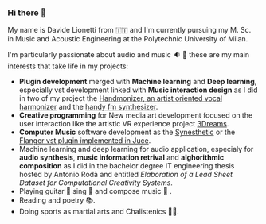 ### Hi there 👋

My name is Davide Lionetti from :it: and I'm currently pursuing my M. Sc. in Music and Acoustic Engineering at the Polytechnic University of Milan. 

I'm particularly passionate about audio and music :sound: :musical_note: these are my main interests that take life in my projects:

- **Plugin development** merged with **Machine learning** and **Deep learning**, especially vst development linked with **Music interaction design** as I did in two of my project the [Handmonizer, an artist oriented vocal harmonizer](https://github.com/EllDy96/Handmonizer) and the [handy fm synthesizer](https://github.com/EllDy96/ComputerMusicProjects/tree/Homework3).
- **Creative programming** for New media art development focused on the user interaction like the artistic VR experience project [3Dreams](https://github.com/EllDy96/3Dreams).
- **Computer Music** software development as the [Synesthetic](https://github.com/EllDy96/Synesthetic) or the [Flanger vst plugin implemented in Juce](https://github.com/EllDy96/ComputerMusicProjects/tree/Homework2).
- Machine learning and deep learning for audio application, especialy for **audio synthesis**, **music information retrival** and **alghorithmic composition** as I did in the bachelor degree IT engineering thesis hosted by Antonio Rodà and entitled 
*Elaboration of a Lead Sheet Dataset for Computational Creativity Systems*. 
- Playing guitar 🎸  sing  :microphone: and compose music :musical_score: .
- Reading and poetry :books:. 
- Doing sports as martial arts and Chalistenics :running_man:.
<!--
**EllDy96/EllDy96** is a ✨ _special_ ✨ repository because its `README.md` (this file) appears on your GitHub profile.

Here are some ideas to get you started:

-  I’m currently working on ...
- 🌱 I’m currently learning ...
- 👯 I’m looking to collaborate on ...
- 🤔 I’m looking for help with ...
- 💬 Ask me about ...
- 📫 How to reach me: ...
- 😄 Pronouns: ...
- ⚡ Fun fact: ...
-->
